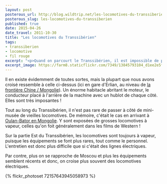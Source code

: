 ```yaml
---
layout: post
posterous_url: http://blog.wildtrip.net/les-locomotives-du-transsiberien
posterous_slug: les-locomotives-du-transsiberien
published: true
date: 2015-04-26
date_travel: 2011-10-30
title: "Les locomotives du Transsibérien"
tags:
- transsiberien
- locomotive
- fil rouge
excerpt: "<p>Quand on parcourt le Transsibérien, il est impossible de passer à côté de ces énormes locomotives tractant des dizaines de wagons tout au long de la Sibérie.</p><p>Comme <a href='/les-bagnoles-russes'>les UAZ</a>, je me suis pris d'une courte passion pour les différentes locomotives qu'on a croisées sur notre chemin: il y en avait de toutes sortes, à vapeur, électriques...</p>"
excerpt_image: https://farm8.staticflickr.com/7349/13845793104_d1ee2e5f8a_c.jpg
---
```


Il en existe évidemment de toutes sortes, mais la plupart que nous avons croisé ressemble à celle ci-dessus (ici en gare d'Erlian, au niveau de [la frontière Chine / Mongolie](/les-frontieres-mongole-et-russe)). Un énorme habitacle abritant le moteur, le conducteur placé à l'arrière de la machine avec un hublot de chaque côté. Elles sont très imposantes !

Tout au long du Transsibérien, il n'est pas rare de passer à côté de mini-musée de vieilles locomotives. De mémoire, c'était le cas en arrivant à [Oulan-Bator en Mongolie](/la-mongolie). Y sont exposées de grosses locomotives à vapeur, celles qu'on foit généralement dans les films de Western !

Sur la partie Est du Transsibérien, les locomotives sont toujours à vapeur, puisque les équipements se font plus rares, tout comme le personnel. L'entretien est donc plus difficile que si c'était des lignes électriques.

Par contre, plus on se rapproche de Moscou et plus les équipements semblent récents et donc, on croise plus souvent des locomotives électriques.

{% flickr_photoset 72157643945058973 %}
